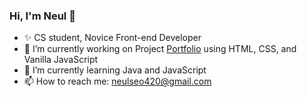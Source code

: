 ### Hi, I'm Neul 👋

- ✨ CS student, Novice Front-end Developer 
- 🔭 I’m currently working on Project [Portfolio](https://neulseo.github.io/portfolio/) using HTML, CSS, and Vanilla JavaScript
- 🌱 I’m currently learning Java and JavaScript
- 📫 How to reach me: neulseo420@gmail.com

